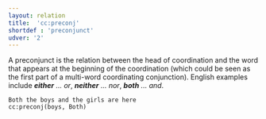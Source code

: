 ```yaml
---
layout: relation
title:  'cc:preconj'
shortdef : 'preconjunct'
udver: '2'
---
```


A preconjunct is the relation between the head of coordination and the word that appears at the
beginning of the coordination (which could be seen as the first part of a multi-word coordinating
conjunction). English examples include _<b>either</b> ... or_, _<b>neither</b> ... nor_,
_<b>both</b> ... and_.

~~~ sdparse
Both the boys and the girls are here
cc:preconj(boys, Both)
~~~

<!-- Interlanguage links updated Po lis 14 15:35:15 CET 2022 -->
